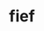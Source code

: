 ---
category: 4-letters
denotation: null
name: fief
reference_link: https://www.etymonline.com/word/fief
root_language: null
root_name: null
title: fief
type: free
word_sums:
- respelling: fief
  sum: 'Fief + '
---
